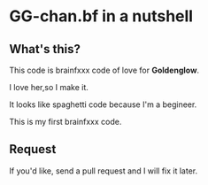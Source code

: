 # GG-chan.bf in a nutshell

## What's this?

This code is brainfxxx code of love for **Goldenglow**.

I love her,so I make it.

It looks like spaghetti code because I'm a begineer.

This is my first brainfxxx code.

## Request

If you'd like, send a pull request and I will fix it later.


